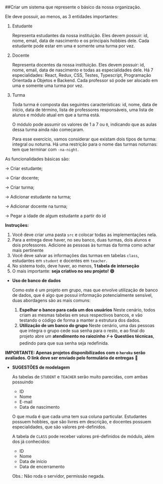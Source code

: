 ##Criar um sistema que represente o básico da nossa organização.

Ele deve possuir, ao menos, as 3 entidades importantes:

1. Estudante

   Representa estudantes da nossa instituição. Eles devem possuir: id, nome, email, data de nascimento e os principais hobbies dele. Cada estudante pode estar em uma e somente uma turma por vez.

2. Docente

   Representa docentes da nossa instituição. Eles devem possuir: id, nome, email, data de nascimento e todas as especialidades dele. Há 7 especialidades: React, Redux, CSS, Testes, Typescript, Programação Orientada a Objetos e Backend. Cada professor só pode ser alocado em uma e somente uma turma por vez.

3. Turma

   Toda turma é composta das seguintes características: id, nome, data de início, data de término, lista de professores responsáveis, uma lista de alunos e módulo atual em que a turma está.

   O módulo pode assumir os valores de 1 a 7 ou `0`, indicando que as aulas dessa turma ainda não começaram.

   Para esse exercício, vamos considerar que existam dois tipos de turma: integral ou noturna. Há uma restrição para o nome das turmas noturnas: tem que terminar com `-na-night`.

As funcionalidades básicas são:

→ Criar estudante;

→ Criar docente;

→ Criar turma;

→ Adicionar estudante na turma;

→ Adicionar docente na turma;

→ Pegar a idade de algum estudante a partir do id

**Instruções:**

1. Você deve criar uma pasta `src` e colocar todas as implementações nela.
2. Para a entrega deve haver, no seu banco, duas turmas, dois alunos e dois professores. Adicione as pessoas às turmas da forma como achar mais pertinente
3. Você deve salvar as informações das turmas em tabelas `class`, estudantes em `student` e docentes em `teacher`.
4. No sistema todo, deve haver, ao menos, **1 tabela de interseção**
5. O mais importante: **seja criativo no seu projeto! 😄**

- **Uso de banco de dados**

  Como este é um projeto em grupo, mas que envolve utilização de banco de dados, que é algo que possui informação potencialmente sensível, duas abordagens são as mais comuns:

  1. **Espelhar o banco para cada um dos usuários**
     Neste cenário, todos criam as mesmas tabelas em seus respectivos bancos, e vão testando o código de forma a manter a estrutura dos dados.
  2. **Utilização de um banco do grupo**
     Neste cenário, uma das pessoas que integra o grupo cede sua senha para o resto, e ao final do projeto abre um **atendimento no raiozinho ⚡→ Questões técnicas**, pedindo para que sua senha seja redefinida.

**IMPORTANTE: Apenas projetos disponibilizados com o `heroku` serão avaliados. O link deve ser enviado pelo formulário de entregas** 🚨

- **SUGESTÕES de modelagem**

  As tabelas de `STUDENT` e `TEACHER` serão muito parecidas, com ambas possuindo

  - ID
  - Nome
  - E-mail
  - Data de nascimento

  O que muda é que cada uma tem sua coluna particular. Estudantes possuem hobbies, que são livres em descrição, e docentes possuem especialidades, que são valores pré-definidos.

  A tabela de `CLASS` pode receber valores pré-definidos de módulo, além dos já conhecidos:

  - ID
  - Nome
  - Data de início
  - Data de encerramento

  Obs.: Não roda o servidor, permissão negada.
